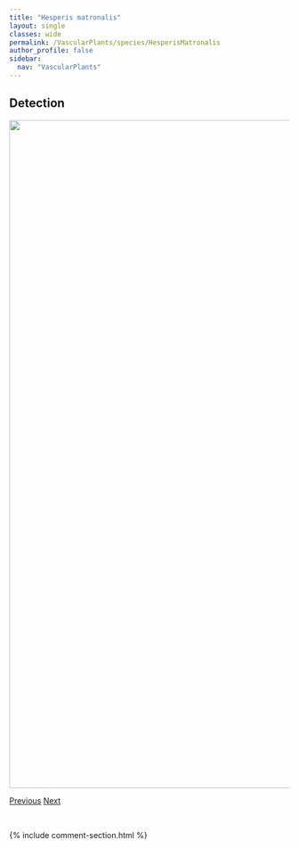 ```yaml
---
title: "Hesperis matronalis"
layout: single
classes: wide
permalink: /VascularPlants/species/HesperisMatronalis
author_profile: false
sidebar:
  nav: "VascularPlants"
---
```


<h2>Detection</h2>

<a href="https://drive.google.com/uc?export=view&id=1lst3b2OV7ULJnsB9-ffVpZM3kP3T3wVB">
<img src="https://drive.google.com/uc?export=view&id=1lst3b2OV7ULJnsB9-ffVpZM3kP3T3wVB" height = "1200" width = "800">
</a>


<a href="/DevelopmentWebsite/VascularPlants/species/HeracleumMaximum" class="pagination--pager" title="Heracleum maximum">Previous</a> <a href="/DevelopmentWebsite/VascularPlants/species/HesperostipaComataCurtiseta" class="pagination--pager" title="Hesperostipa comata/curtiseta">Next</a>

<p>&nbsp;</p>

{% include comment-section.html %}
